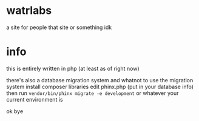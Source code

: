 # watrlabs
a site for people that site or something idk

# info
this is entirely written in php (at least as of right now)

there's also a database migration system and whatnot
to use the migration system
install composer libraries
edit phinx.php
(put in your database info)
then run `vendor/bin/phinx migrate -e development` or whatever your current environment is 

ok bye